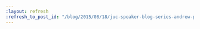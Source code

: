 ```yaml
---
:layout: refresh
:refresh_to_post_id: "/blog/2015/08/18/juc-speaker-blog-series-andrew-phillips-juc-u-s-west"
---
```

